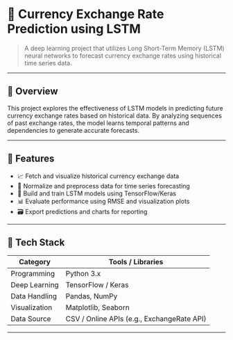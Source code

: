 

# 💱 Currency Exchange Rate Prediction using LSTM

> A deep learning project that utilizes Long Short-Term Memory (LSTM) neural networks to forecast currency exchange rates using historical time series data.

---

## 📌 Overview

This project explores the effectiveness of LSTM models in predicting future currency exchange rates based on historical data. By analyzing sequences of past exchange rates, the model learns temporal patterns and dependencies to generate accurate forecasts.

---

## 🚀 Features

- 📈 Fetch and visualize historical currency exchange data
- 🔄 Normalize and preprocess data for time series forecasting
- 🧠 Build and train LSTM models using TensorFlow/Keras
- 📊 Evaluate performance using RMSE and visualization plots
- 🗃️ Export predictions and charts for reporting

---

## 🧰 Tech Stack

| Category       | Tools / Libraries                     |
|----------------|----------------------------------------|
| Programming    | Python 3.x                             |
| Deep Learning  | TensorFlow / Keras                     |
| Data Handling  | Pandas, NumPy                          |
| Visualization  | Matplotlib, Seaborn                    |
| Data Source    | CSV / Online APIs (e.g., ExchangeRate API) |

---
